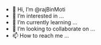 - 👋 Hi, I’m @rajBinMoti
- 👀 I’m interested in ...
- 🌱 I’m currently learning ...
- 💞️ I’m looking to collaborate on ...
- 📫 How to reach me ...

<!---
rajBinMoti/rajBinMoti is a ✨ special ✨ repository because its `README.md` (this file) appears on your GitHub profile.
You can click the Preview link to take a look at your changes.
--->
